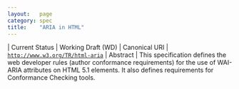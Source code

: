 ```yaml
---
layout:   page
category: spec
title:    "ARIA in HTML"
---
```


| Current Status | Working Draft (WD)
| Canonical URI | [`http://www.w3.org/TR/html-aria`](http://www.w3.org/TR/html-aria)
| Abstract | This specification defines the web developer rules (author conformance requirements) for the use of WAI-ARIA attributes on HTML 5.1 elements. It also defines requirements for Conformance Checking tools.